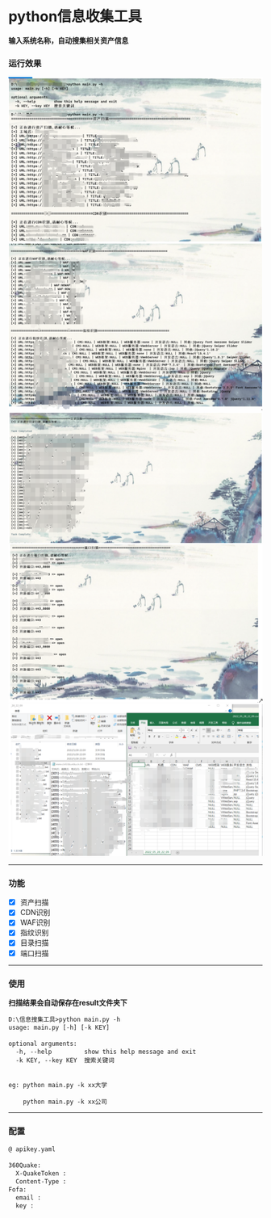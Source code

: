 # python信息收集工具
**输入系统名称，自动搜集相关资产信息**

### 运行效果
![run1](img/run1.png)
![run2](img/run2.png)
![run3](img/run3.png)
![run4](img/run4.png)
![run5](img/run5.png)

---
### 功能
- [x] 资产扫描
- [x] CDN识别
- [x] WAF识别
- [x] 指纹识别
- [x] 目录扫描
- [x] 端口扫描

---
### 使用

**扫描结果会自动保存在result文件夹下**
```
D:\信息搜集工具>python main.py -h
usage: main.py [-h] [-k KEY]

optional arguments:
  -h, --help         show this help message and exit
  -k KEY, --key KEY  搜索关键词
  
  
eg: python main.py -k xx大学 
    
    python main.py -k xx公司

```

---
### 配置

```
@ apikey.yaml

360Quake:
  X-QuakeToken : 
  Content-Type : 
Fofa:
  email : 
  key : 
```
